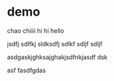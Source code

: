 # demo

chao chiiii
hi hi 
hello


jsdfj sdlfkj sldksdfj sdlkf sdljf sdljf

asdgaskjghksajghakjsdfnkjasdf
dsk

asf
fasdfgdas
